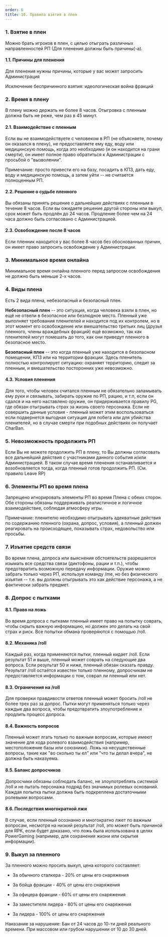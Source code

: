 ```yaml
---
order: 6
title: 10. Правила взятия в плен
---
```


### 1\. Взятие в плен

Можно брать игроков в плен, с целью отыграть различных направленностей РП (Для пленения должны быть причины(-а).

#### 1\.1. Причины для пленения

Для пленения нужны причины, которые у вас может запросить Администрация

<note>

Исключение беспричинного взятия: идеологическая война фракций

</note>

### 2\. Время в плену

В плену можно держать не более 8 часов. Отыгровка с пленным должна быть не реже, чем раз в 45 минут.

#### 2\.1. Взаимодействие с пленным

Если вы не взаимодействуете с человеком в РП (не объясняете, почему он оказался в плену), не предоставляете ему еду, воду или медицинскую помощь, когда это необходимо (и он находится на грани смерти), он имеет полное право обратиться к Администрации с просьбой о "вызволении".

<note type="quote">

Примечание: просто привести его на базу, посадить в КПЗ, дать еду, воду и медицинскую помощь, а затем уйти -- не считается полноценным РП.

</note>

#### 2\.2. Решение о судьбе пленного

Вы обязаны принять решение о дальнейших действиях с пленным в течение 8 часов. Если вы ожидаете решение другой стороны или выкуп, срок может быть продлён до 24 часов. Продление более чем на 24 часа должно быть согласовано с Администрацией.

#### 2\.3. Освобождение после 8 часов

Если пленник находится у вас более 8 часов без обоснованных причин, он имеет право запросить освобождение у Администрации.

### 3\. Минимальное время онлайна

Минимальное время онлайна пленного перед запросом освобождения не должно быть меньше 2-х часов.

### 4\. Виды плена

Есть 2 вида плена, небезопасный и безопасный плен.

**Небезопасный плен** -- это ситуация, когда человека взяли в плен, но ещё не отвели в безопасное или безлюдное место. Пленный уже выполняет требования пленителей и находится под их контролем, но в этот момент его освобождение или вмешательство третьих лиц (друзья пленного, члены враждебных фракций) ещё возможно, так как пленителей могут помешать до того, как они приведут пленного в безопасное место.

**Безопасный плен** -- это когда пленный уже находится в безопасном помещении, КПЗ или на территории фракции. Здесь пленитель полностью контролирует ситуацию: охраняет территорию, следит за пленным, и вмешательство посторонних уже невозможно.

#### 4\.3. Условия пленения

Для того, чтобы человек считался пленным не обязательно заламывать ему руки и связывать, забирать оружие по РП, рацию, и т.п, если он сдался и на него наставлено оружие, он придерживается правилу PG, где обязан отыгрывать страх за жизнь своего персонажа. Если не совершить данные условия - пленный может этим воспользоваться если подвернется выгодная ситуация для побега или для убийства пленителей, но в случае смерти при подобных действиях он получает CharBan.

### 5\. Невозможность продолжить РП

Если Вы не можете продолжить РП в плену, то Вы должны согласовать все дальнейший действия с участниками данного события и/или Администрацией. В таком случае время пленения останавливается и возобновляется тогда, когда пленный готов продолжить РП. (См. правило Leave RP)

### 6\. Элементы РП во время плена

Запрещено игнорировать элементы РП во время Плена с обеих сторон. Обе стороны обязаны поддерживать реалистичное и логичное взаимодействие, соблюдая атмосферу игры.

<note type="quote" title="Подробнее" collapsed="true">

Примечание: пленителю необходимо отыгрывать адекватные действия по содержанию пленного (охрана, допрос, условия), а пленный должен реагировать на происходящее, показывать страх, недовольство или просьбы.

</note>

### 7\. Изъятие средств связи

Во время плена, допроса или выяснения обстоятельств разрешается изымать все средства связи (диктофоны, рации и т.п.), чтобы предотвратить возможную передачу информации. Оружие можно забрать только через РП, используя команду /me, но без физического изъятия -- т.е. вы должны отыгрывать это как действие персонажа, а не фактически забрать предмет.

### 8\. Допрос с пытками

#### 8\.1. Право на ложь

Во время допроса с пытками пленный имеет право на попытку соврать, чтобы скрыть важную информацию, но должен это делать на свой страх и риск. Все попытки обмана проверяются с помощью /roll.

#### 8\.2. Механика /roll

Каждый раз, когда применяются пытки, пленный кидает /roll. Если результат 51 и выше, пленный может соврать на следующие два вопроса. Если результат 50 и ниже, пленный обязан сказать правду. Результат /roll остаётся известен только пленному, допросчикам не предоставляется информации о том, соврал ли пленный или нет.

#### 8\.3. Ограничения на /roll

Для проверки правдивости ответов пленный может бросить /roll не более трех раз за допрос. Пытки могут применяться только через каждые два вопроса, чтобы предотвратить злоупотребление и продлить процесс допроса.

#### 8\.4. Важность вопросов

Пленный может лгать только по важным вопросам, которые имеют значение для хода ролевого взаимодействия (например, местоположение базы или союзники). Ложь на несущественные вопросы, такие как "во сколько ты ел" или "что ты делал вчера", не должна быть наказуема.

#### 8\.5. Баланс допросчиков

Допросчики обязаны соблюдать баланс, не злоупотреблять системой /roll и не пытать персонажа подряд без значимых ролевых оснований. Каждая попытка пытки должна быть подкреплена достаточными ролевыми вопросами.

#### 8\.6. Последствия многократной лжи

В случае, если пленный осознанно и многократно лжет по важным вопросам, несмотря на низкий результат /roll, это может быть причиной для RPK, если будет доказано, что ложь была использована в целях PowerGaming (например, для сохранения жизни или скрытия информации).

### 9\. Выкуп за пленного

За пленного можно просить выкуп, цена которого составляет:

-  За обычного сталкера - 20% от цены его снаряжения

-  За бойца фракции - 40% от цены его снаряжения

-  За офицера фракции - 60% от цены его снаряжения

-  За заместителя лидера - 80% от цены его снаряжения

-  За лидера - 100% от цены его снаряжения

<note type="danger">

Наказание за нарушение: Бан от 24 часов до 10-ти дней реального времени. При массовом или грубом нарушении от 10 до 30 дней.

</note>